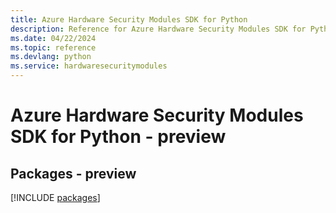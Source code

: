 ```yaml
---
title: Azure Hardware Security Modules SDK for Python
description: Reference for Azure Hardware Security Modules SDK for Python
ms.date: 04/22/2024
ms.topic: reference
ms.devlang: python
ms.service: hardwaresecuritymodules
---
```

# Azure Hardware Security Modules SDK for Python - preview
## Packages - preview
[!INCLUDE [packages](hardware-security-modules-index.md)]
